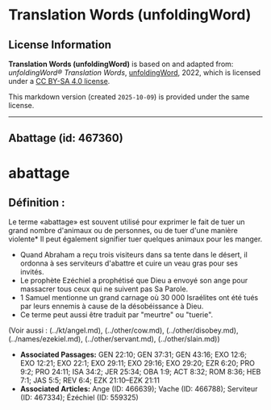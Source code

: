 # Translation Words (unfoldingWord)

## License Information

**Translation Words (unfoldingWord)** is based on and adapted from: _unfoldingWord® Translation Words_, [unfoldingWord](https://unfoldingword.org/utw), 2022, which is licensed under a [CC BY-SA 4.0 license](https://creativecommons.org/licenses/by-sa/4.0/legalcode.en).

This markdown version (created `2025-10-09`) is provided under the same license.



--------------------------------

## Abattage (id: 467360)

abattage
========

Définition :
------------

Le terme «abattage» est souvent utilisé pour exprimer le fait de tuer un grand nombre d'animaux ou de personnes, ou de tuer d'une manière violente\* Il peut également signifier tuer quelques animaux pour les manger.

* Quand Abraham a reçu trois visiteurs dans sa tente dans le désert, il ordonna à ses serviteurs d'abattre et cuire un veau gras pour ses invités.
* Le prophète Ezéchiel a prophétisé que Dieu a envoyé son ange pour massacrer tous ceux qui ne suivent pas Sa Parole.
* 1 Samuel mentionne un grand carnage où 30 000 Israélites ont été tués par leurs ennemis à cause de la désobéissance à Dieu.
* Ce terme peut aussi être traduit par "meurtre" ou "tuerie".

(Voir aussi : (../kt/angel.md), (../other/cow.md), (../other/disobey.md), (../names/ezekiel.md), (../other/servant.md), (../other/slain.md))

* **Associated Passages:** GEN 22:10; GEN 37:31; GEN 43:16; EXO 12:6; EXO 12:21; EXO 22:1; EXO 29:11; EXO 29:16; EXO 29:20; EZR 6:20; PRO 9:2; PRO 24:11; ISA 34:2; JER 25:34; OBA 1:9; ACT 8:32; ROM 8:36; HEB 7:1; JAS 5:5; REV 6:4; EZK 21:10–EZK 21:11
* **Associated Articles:** Ange (ID: 466639); Vache  (ID: 466788); Serviteur (ID: 467334); Ézéchiel (ID: 559325)

